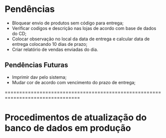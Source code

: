 # Pendências

* Bloquear envio de produtos sem código para entrega;
* Verificar codigos e descrição nas lojas de acordo com base de dados do CD;
* Colocar observação no local da data de entrega e calcular data de entrega colocando 10 dias de prazo;
* Criar relatório de vendas enviadas do dia.

## Pendências Futuras
* Imprimir dav pelo sistema;
* Mudar cor de acordo com vencimento do prazo de entrega;

================================================================================

# Procedimentos de atualização do banco de dados em produção #